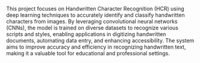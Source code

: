 This project focuses on Handwritten Character Recognition (HCR) using deep learning techniques to accurately identify and classify handwritten characters from images. By leveraging convolutional neural networks (CNNs), the model is trained on diverse datasets to recognize various scripts and styles, enabling applications in digitizing handwritten documents, automating data entry, and enhancing accessibility. The system aims to improve accuracy and efficiency in recognizing handwritten text, making it a valuable tool for educational and professional settings.
